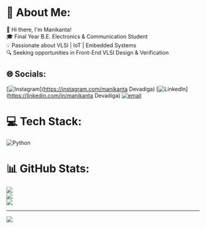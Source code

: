 # 💫 About Me:
👋 Hi there, I'm Manikanta! <br>🎓 Final Year B.E. Electronics & Communication Student  <br>💡 Passionate about VLSI | IoT | Embedded Systems  <br>🔍 Seeking opportunities in Front-End VLSI Design & Verification 


## 🌐 Socials:
[![Instagram](https://img.shields.io/badge/Instagram-%23E4405F.svg?logo=Instagram&logoColor=white)](https://instagram.com/manikanta Devadiga) [![LinkedIn](https://img.shields.io/badge/LinkedIn-%230077B5.svg?logo=linkedin&logoColor=white)](https://linkedin.com/in/manikanta Devadiga) [![email](https://img.shields.io/badge/Email-D14836?logo=gmail&logoColor=white)](mailto:maniprince4925@gmail.com) 

# 💻 Tech Stack:
![Python](https://img.shields.io/badge/python-3670A0?style=for-the-badge&logo=python&logoColor=ffdd54)
# 📊 GitHub Stats:
![](https://github-readme-stats.vercel.app/api?username=Manikanta&theme=dark&hide_border=false&include_all_commits=false&count_private=false)<br/>
![](https://nirzak-streak-stats.vercel.app/?user=Manikanta&theme=dark&hide_border=false)<br/>
![](https://github-readme-stats.vercel.app/api/top-langs/?username=Manikanta&theme=dark&hide_border=false&include_all_commits=false&count_private=false&layout=compact)

---
[![](https://visitcount.itsvg.in/api?id=Manikanta&icon=0&color=0)](https://visitcount.itsvg.in)

<!-- Proudly created with GPRM ( https://gprm.itsvg.in ) -->
